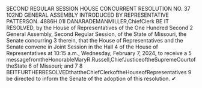 SECOND REGULAR SESSION
HOUSE CONCURRENT
RESOLUTION NO. 37
102ND GENERAL ASSEMBLY
INTRODUCED BY REPRESENTATIVE PATTERSON.
4886H.01I DANARADEMANMILLER,ChiefClerk
BE IT RESOLVED, by the House of Representatives of the One Hundred Second
2 General Assembly, Second Regular Session, of the State of Missouri, the Senate concurring
3 therein, that the House of Representatives and the Senate convene in Joint Session in the Hall
4 of the House of Representatives at 10:15 a.m., Wednesday, February 7, 2024, to receive a
5 messagefromtheHonorableMaryR.Russell,ChiefJusticeoftheSupremeCourtoftheState
6 of Missouri; and
7
8 BEITFURTHERRESOLVEDthattheChiefClerkoftheHouseofRepresentatives
9 be directed to inform the Senate of the adoption of this resolution.
✔